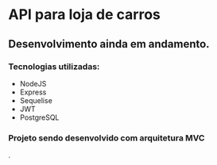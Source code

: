 <h1>API para loja de carros</h1>
<h2>Desenvolvimento ainda em andamento.</h2>
<h3>Tecnologias utilizadas:</h3>
<ul>
  <li>NodeJS</li>
  <li>Express</li>
  <li>Sequelise</li>
  <li>JWT</li>
  <li>PostgreSQL</li>
</ul>

<h3>Projeto sendo desenvolvido com arquitetura MVC</h3>.
